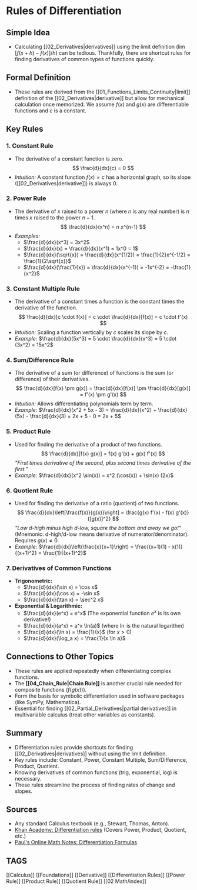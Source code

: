 # Rules of Differentiation

## Simple Idea
*   Calculating [[02_Derivatives|derivatives]] using the limit definition ($\lim [f(x+h)-f(x)]/h$) can be tedious. Thankfully, there are shortcut rules for finding derivatives of common types of functions quickly.

## Formal Definition
*   These rules are derived from the [[01_Functions_Limits_Continuity|limit]] definition of the [[02_Derivatives|derivative]] but allow for mechanical calculation once memorized. We assume $f(x)$ and $g(x)$ are differentiable functions and $c$ is a constant.

## Key Rules

### 1. Constant Rule
*   The derivative of a constant function is zero.
    $$ \frac{d}{dx}(c) = 0 $$
*   *Intuition:* A constant function $f(x)=c$ has a horizontal graph, so its slope ([[02_Derivatives|derivative]]) is always 0.

### 2. Power Rule
*   The derivative of $x$ raised to a power $n$ (where $n$ is any real number) is $n$ times $x$ raised to the power $n-1$.
    $$ \frac{d}{dx}(x^n) = n x^{n-1} $$
*   *Examples:*
    *   $\frac{d}{dx}(x^3) = 3x^2$
    *   $\frac{d}{dx}(x) = \frac{d}{dx}(x^1) = 1x^0 = 1$
    *   $\frac{d}{dx}(\sqrt{x}) = \frac{d}{dx}(x^{1/2}) = \frac{1}{2}x^{-1/2} = \frac{1}{2\sqrt{x}}$
    *   $\frac{d}{dx}(\frac{1}{x}) = \frac{d}{dx}(x^{-1}) = -1x^{-2} = -\frac{1}{x^2}$

### 3. Constant Multiple Rule
*   The derivative of a constant times a function is the constant times the derivative of the function.
    $$ \frac{d}{dx}[c \cdot f(x)] = c \cdot \frac{d}{dx}[f(x)] = c \cdot f'(x) $$
*   *Intuition:* Scaling a function vertically by $c$ scales its slope by $c$.
*   *Example:* $\frac{d}{dx}(5x^3) = 5 \cdot \frac{d}{dx}(x^3) = 5 \cdot (3x^2) = 15x^2$

### 4. Sum/Difference Rule
*   The derivative of a sum (or difference) of functions is the sum (or difference) of their derivatives.
    $$ \frac{d}{dx}[f(x) \pm g(x)] = \frac{d}{dx}[f(x)] \pm \frac{d}{dx}[g(x)] = f'(x) \pm g'(x) $$
*   *Intuition:* Allows differentiating polynomials term by term.
*   *Example:* $\frac{d}{dx}(x^2 + 5x - 3) = \frac{d}{dx}(x^2) + \frac{d}{dx}(5x) - \frac{d}{dx}(3) = 2x + 5 - 0 = 2x + 5$

### 5. Product Rule
*   Used for finding the derivative of a product of two functions.
    $$ \frac{d}{dx}[f(x) g(x)] = f(x) g'(x) + g(x) f'(x) $$
    *"First times derivative of the second, plus second times derivative of the first."*
*   *Example:* $\frac{d}{dx}(x^2 \sin(x)) = x^2 (\cos(x)) + \sin(x) (2x)$

### 6. Quotient Rule
*   Used for finding the derivative of a ratio (quotient) of two functions.
    $$ \frac{d}{dx}\left[\frac{f(x)}{g(x)}\right] = \frac{g(x) f'(x) - f(x) g'(x)}{[g(x)]^2} $$
    *"Low d-high minus high d-low, square the bottom and away we go!"* (Mnemonic: d-high/d-low means derivative of numerator/denominator). Requires $g(x) \neq 0$.
*   *Example:* $\frac{d}{dx}\left(\frac{x}{x+1}\right) = \frac{(x+1)(1) - x(1)}{(x+1)^2} = \frac{1}{(x+1)^2}$

### 7. Derivatives of Common Functions
*   **Trigonometric:**
    *   $\frac{d}{dx}(\sin x) = \cos x$
    *   $\frac{d}{dx}(\cos x) = -\sin x$
    *   $\frac{d}{dx}(\tan x) = \sec^2 x$
*   **Exponential & Logarithmic:**
    *   $\frac{d}{dx}(e^x) = e^x$ (The exponential function $e^x$ is its own derivative!)
    *   $\frac{d}{dx}(a^x) = a^x \ln(a)$ (where $\ln$ is the natural logarithm)
    *   $\frac{d}{dx}(\ln x) = \frac{1}{x}$ (for $x > 0$)
    *   $\frac{d}{dx}(\log_a x) = \frac{1}{x \ln a}$

## Connections to Other Topics
*   These rules are applied repeatedly when differentiating complex functions.
*   The **[[04_Chain_Rule|Chain Rule]]** is another crucial rule needed for composite functions ($f(g(x))$).
*   Form the basis for symbolic differentiation used in software packages (like SymPy, Mathematica).
*   Essential for finding [[02_Partial_Derivatives|partial derivatives]] in multivariable calculus (treat other variables as constants).

## Summary
*   Differentiation rules provide shortcuts for finding [[02_Derivatives|derivatives]] without using the limit definition.
*   Key rules include: Constant, Power, Constant Multiple, Sum/Difference, Product, Quotient.
*   Knowing derivatives of common functions (trig, exponential, log) is necessary.
*   These rules streamline the process of finding rates of change and slopes.

## Sources
*   Any standard Calculus textbook (e.g., Stewart, Thomas, Anton).
*   [Khan Academy: Differentiation rules](https://www.khanacademy.org/math/calculus-1/cs1-derivatives-rules) (Covers Power, Product, Quotient, etc.)
*   [Paul's Online Math Notes: Differentiation Formulas](https://tutorial.math.lamar.edu/Classes/CalcI/Derivativeulas.aspx)

## TAGS
[[Calculus]] [[Foundations]] [[Derivative]] [[Differentiation Rules]] [[Power Rule]] [[Product Rule]] [[Quotient Rule]] [[02 Math/index]]